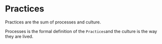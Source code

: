 # Practices

Practices are the sum of processes and culture.

Processes is the formal definition of the `Practices`and the culture is the way they are lived.
